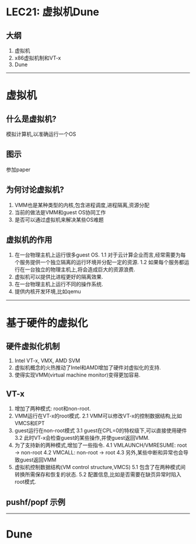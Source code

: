 # LEC21: 虚拟机Dune

## 大纲
1. 虚拟机
2. x86虚拟机制和VT-x
3. Dune

---

# 虚拟机

## 什么是虚拟机?
模拟计算机,以准确运行一个OS

## 图示
参加paper

## 为何讨论虚拟机?
1. VMM也是某种类型的内核,包含进程调度,进程隔离,资源分配
2. 当前的做法是VMM和guest OS协同工作
3. 是否可以通过虚拟机来解决某些OS难题

## 虚拟机的作用
1. 在一台物理主机上运行很多guest OS.
  1.1 对于云计算企业而言,经常需要为每个服务提供一个独立隔离的运行环境并分配一定的资源.
  1.2 如果每个服务都运行在一台独立的物理主机上,将会造成巨大的资源浪费.
2. 虚拟机可以提供比进程更好的隔离效果.
3. 在一台物理主机上运行不同的操作系统.
4. 提供内核开发环境,比如qemu

---

# 基于硬件的虚拟化

## 硬件虚拟化机制
1. Intel VT-x, VMX, AMD SVM
2. 虚拟机概念的火热推动了Intel和AMD增加了硬件对虚拟化的支持.
3. 使得实现VMM(virtual machine monitor)变得更加容易.

## VT-x
1. 增加了两种模式: root和non-root.
2. VMM运行在VT-x的root模式.
  2.1 VMM可以修改VT-x的控制数据结构,比如VMCS和EPT
3. guest运行在non-root模式
  3.1 guest在CPL=0的特权级下,可以直接使用硬件
  3.2 此时VT-x会检查guest的某些操作,并使guest返回VMM.
4. 为了支持新的两种模式,增加了一些指令.
  4.1 VMLAUNCH/VMRESUME: root -> non-root
  4.2 VMCALL: non-root -> root
  4.3 另外,某些中断和异常也会导致guest返回VMM
5. 虚拟机控制数据结构(VM control structure,VMCS)
  5.1 包含了在两种模式间转换所需保存和恢复的状态.
  5.2 配置信息,比如是否需要在缺页异常时陷入root模式.

## pushf/popf 示例















---

# Dune
